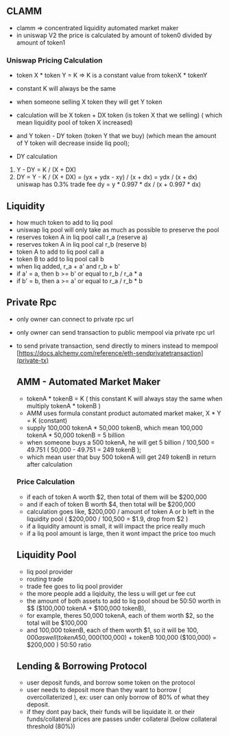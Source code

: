 ## CLAMM
 - clamm => concentrated liquidity automated market maker
 - in uniswap V2 the price is calculated by amount of token0 divided by amount of token1


 ### Uniswap Pricing Calculation
 - token X * token Y = K => K is a constant value from tokenX * tokenY
 - constant K will always be the same
 - when someone selling X token they will get Y token
 - calculation will be X token + DX token (is token X that we selling) ( which mean liquidity pool of token X increased) 
 - and Y token - DY token (token Y that we buy) (which mean the amount of Y token will decrease inside liq pool);

 - DY calculation  
  1. Y - DY = K / (X + DX)
  2. DY = Y - K / (X + DX)
   = (yx + ydx - xy) / (x + dx)
   = ydx / (x + dx)
   uniswap has 0.3% trade fee
   dy = y * 0.997 * dx / (x + 0.997 * dx) 


## Liquidity
 - how much token to add to liq pool
  - uniswap liq pool will only take as much as possible to preserve the pool
  - reserves token A in liq pool call r_a (reserve a)
  - reserves token A in liq pool cal r_b (reserve b)
  - token A to add to liq pool call a
  - token B to add to liq pool call b
  - when liq added, r_a + a' and r_b + b'
  - if a' = a, then b >= b' or equal to r_b / r_a * a
  - if b' = b, then a >= a' or equal to r_a / r_b * b

## Private Rpc
- only owner can connect to private rpc url
- only owner can send transaction to public mempool via private rpc url
- to send private transaction, send directly to miners instead to mempool
  [https://docs.alchemy.com/reference/eth-sendprivatetransaction](private-tx)


  ## AMM - Automated Market Maker
  - tokenA * tokenB = K ( this constant K will always stay the same when multiply tokenA * tokenB )
  - AMM uses formula constant product automated market maker, X * Y = K (constant)
  - supply 100,000 tokenA * 50,000 tokenB, which mean 100,000 tokenA * 50,000 tokenB = 5 billion
  - when someone buys a 500 tokenA, he will get 5 billion / 100,500 = 49.751 ( 50,000 - 49.751 = 249 tokenB );
  - which mean user that buy 500 tokenA will get 249 tokenB in return after calculation 

  ### Price Calculation
  - if each of token A worth $2, then total of them will be $200,000
  - and if each of token B worth $4, then total will be $200,000
  - calculation goes like, $200,000 / amount of token A or b left in the liquidity pool ( $200,000 / 100,500 = $1.9, drop from $2 )
  - if a liquidity amount is small, it will impact the price really much
  - if a liq pool amount is large, then it wont impact the price too much

  ## Liquidity Pool
  - liq pool provider
  - routing trade
  - trade fee goes to liq pool provider
  - the more people add a liqiduity, the less u will get ur fee cut
  - the amount of both assets to add to liq pool shoud be 50:50 worth in $$ ($100,000 tokenA + $100,000 tokenB), 
  - for example, theres 50,000 tokenA, each of them worth $2, so the total will be $100,000
  - and 100,000 tokenB, each of them worth $1, so it will be $100,000 as well 
  ( tokenA 50,000 ($100,000) + tokenB 100,000 ($100,000) = $200,000 ) 50:50 ratio

  ## Lending & Borrowing Protocol
  - user deposit funds, and borrow some token on the protocol
  - user needs to deposit more than they want to borrow ( overcollaterized ), ex: user can only borrow of 80% of what they deposit.
  - if they dont pay back, their funds will be liquidate it. or their funds/collateral prices are passes under collateral (below collateral threshold (80%))